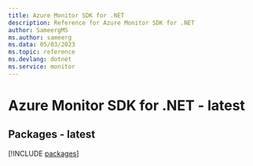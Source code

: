 ```yaml
---
title: Azure Monitor SDK for .NET
description: Reference for Azure Monitor SDK for .NET
author: SameergMS
ms.author: sameerg
ms.data: 05/03/2023
ms.topic: reference
ms.devlang: dotnet
ms.service: monitor
---
```

# Azure Monitor SDK for .NET - latest
## Packages - latest
[!INCLUDE [packages](monitor-index.md)]